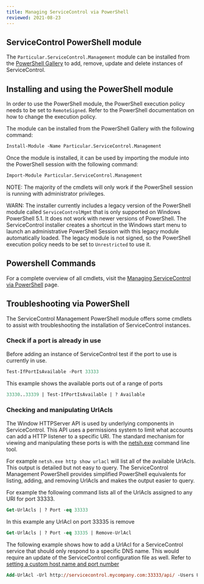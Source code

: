 ```yaml
---
title: Managing ServiceControl via PowerShell
reviewed: 2021-08-23
---
```


## ServiceControl PowerShell module

The `Particular.ServiceControl.Management` module can be installed from the [PowerShell Gallery](https://www.powershellgallery.com/packages/Particular.ServiceControl.Management) to add, remove, update and delete instances of ServiceControl.

## Installing and using the PowerShell module

In order to use the PowerShell module, the PowerShell execution policy needs to be set to `RemoteSigned`. Refer to the PowerShell documentation on how to change the execution policy.

The module can be installed from the PowerShell Gallery with the following command:

```ps
Install-Module -Name Particular.ServiceControl.Management
```

Once the module is installed, it can be used by importing the module into the PowerShell session with the following command:

```ps
Import-Module Particular.ServiceControl.Management
```

NOTE: The majority of the cmdlets will only work if the PowerShell session is running with administrator privileges.

WARN: The installer currently includes a legacy version of the PowerShell module called `ServiceControlMgmt` that is only supported on Windows PowerShell 5.1. It does not work with newer versions of PowerShell. The ServiceControl installer creates a shortcut in the Windows start menu to launch an administrative PowerShell Session with this legacy module automatically loaded. The legacy module is not signed, so the PowerShell execution policy needs to be set to `Unrestricted` to use it.

## Powershell Commands

For a complete overview of all cmdlets, visit the [Managing ServiceControl via PowerShell](/servicecontrol/installation-powershell.md) page.

## Troubleshooting via PowerShell

The ServiceControl Management PowerShell module offers some cmdlets to assist with troubleshooting the installation of ServiceControl instances.

### Check if a port is already in use

Before adding an instance of ServiceControl test if the port to use is currently in use.

```ps
Test-IfPortIsAvailable -Port 33333
```

This example shows the available ports out of a range of ports

```ps
33330..33339 | Test-IfPortIsAvailable | ? Available
```


### Checking and manipulating UrlAcls

The Window HTTPServer API is used by underlying components in ServiceControl. This API uses a permissions system to limit what accounts can add a HTTP listener to a specific URI. The standard mechanism for viewing and manipulating these ports is with the [netsh.exe](https://technet.microsoft.com/en-us/library/Cc725882.aspx) command line tool.

For example `netsh.exe http show urlacl` will list all of the available UrlAcls. This output is detailed but not easy to query. The ServiceControl Management PowerShell provides simplified PowerShell equivalents for listing, adding, and removing UrlAcls and makes the output easier to query.

For example the following command lists all of the UrlAcls assigned to any URI for port 33333.

```ps
Get-UrlAcls | ? Port -eq 33333
```

In this example any UrlAcl on port 33335 is remove

```ps
Get-UrlAcls | ? Port -eq 33335 | Remove-UrlAcl
```

The following example shows how to add a UrlAcl for a ServiceControl service that should only respond to a specific DNS name. This would require an update of the ServiceControl configuration file as well. Refer to [setting a custom host name and port number](setting-custom-hostname.md)

```ps
Add-UrlAcl -Url http://servicecontrol.mycompany.com:33333/api/ -Users Users
```
